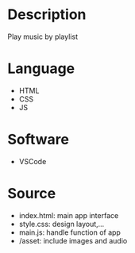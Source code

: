 # Description
Play music by playlist

# Language
- HTML
- CSS
- JS

# Software
- VSCode

# Source
- index.html: main app interface
- style.css: design layout,...
- main.js: handle function of app
- /asset: include images and audio
